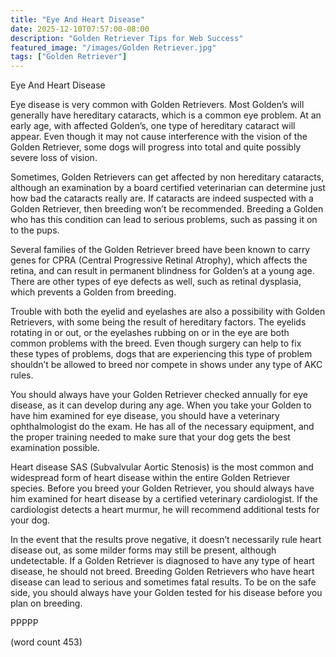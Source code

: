 ```yaml
---
title: "Eye And Heart Disease"
date: 2025-12-10T07:57:00-08:00
description: "Golden Retriever Tips for Web Success"
featured_image: "/images/Golden Retriever.jpg"
tags: ["Golden Retriever"]
---
```


Eye And Heart Disease

Eye disease is very common with Golden Retrievers.  Most Golden’s will generally have hereditary cataracts, which is a common eye problem.  At an early age, with affected Golden’s, one type of hereditary cataract will appear.  Even though it may not cause interference with the vision of the Golden Retriever, some dogs will progress into total and quite possibly severe loss of vision.

Sometimes, Golden Retrievers can get affected by non hereditary cataracts, although an examination by a board certified veterinarian can determine just how bad the cataracts really are.  If cataracts are indeed suspected with a Golden Retriever, then breeding won’t be recommended.  Breeding a Golden who has this condition can lead to serious problems, such as passing it on to the pups.

Several families of the Golden Retriever breed have been known to carry genes for CPRA (Central Progressive Retinal Atrophy), which affects the retina, and can result in permanent blindness for Golden’s at a young age.  There are other types of eye defects as well, such as retinal dysplasia, which prevents a Golden from breeding.

Trouble with both the eyelid and eyelashes are also a possibility with Golden Retrievers, with some being the result of hereditary factors.  The eyelids rotating in or out, or the eyelashes rubbing on or in the eye are both common problems with the breed.  Even though surgery can help to fix these types of problems, dogs that are experiencing this type of problem shouldn’t be allowed to breed nor compete in shows under any type of AKC rules.

You should always have your Golden Retriever checked annually for eye disease, as it can develop during any age.  When you take your Golden to have him examined for eye disease, you should have a veterinary ophthalmologist do the exam.  He has all of the necessary equipment, and the proper training needed to make sure that your dog gets the best examination possible.

Heart disease
SAS (Subvalvular Aortic Stenosis) is the most common and widespread form of heart disease within the entire Golden Retriever species.  Before you breed your Golden Retriever, you should always have him examined for heart disease by a certified veterinary cardiologist.  If the cardiologist detects a heart murmur, he will recommend additional tests for your dog.

In the event that the results prove negative, it doesn’t necessarily rule heart disease out, as some milder forms may still be present, although undetectable.  If a Golden Retriever is diagnosed to have any type of heart disease, he should not breed.  Breeding Golden Retrievers who have heart disease can lead to serious and sometimes fatal results.  To be on the safe side, you should always have your Golden tested for his disease before you plan on breeding.

PPPPP

(word count 453)
